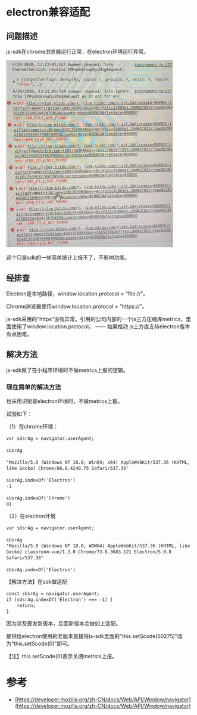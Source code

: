 

# electron兼容适配


## 问题描述

js-sdk在chrome浏览器运行正常，在electron环境运行异常。

![electron-console](/img/electron-console.png)


这个只是sdk的一些简单统计上报不了，不影响功能。

## 经排查

Electron是本地路径，window.location.protocol = “file://”。

Chrome浏览器使用window.location.protocol = “https://”。 


js-sdk采用的“https”没有异常。引用的公司内部的一个js三方压缩库metrics，里面使用了window.location.protocol。 —— 如果推动 js三方库支持electron版本 有点困难。

## 解决方法

js-sdk做了在小程序环境时不做metrics上报的逻辑。

### 现在简单的解决方法

也采用识别是electron环境时，不做metrics上报。

试验如下：

（1）在chrome环境：

```
var sUsrAg = navigator.userAgent;

sUsrAg

"Mozilla/5.0 (Windows NT 10.0; Win64; x64) AppleWebKit/537.36 (KHTML, like Gecko) Chrome/86.0.4240.75 Safari/537.36"

sUsrAg.indexOf('Electron')
-1

sUsrAg.indexOf('Chrome')
81
```

（2）在electron环境
```
var sUsrAg = navigator.userAgent;

sUsrAg
"Mozilla/5.0 (Windows NT 10.0; WOW64) AppleWebKit/537.36 (KHTML, like Gecko) classroom-vue/1.3.0 Chrome/73.0.3683.121 Electron/5.0.8 Safari/537.36"

sUsrAg.indexOf('Electron')
```

【解决方法】在sdk做适配
```
const sUsrAg = navigator.userAgent;
if (sUsrAg.indexOf('Electron') === -1) {
    return;
}
```

因为涉及要发新版本，后面新版本会做如上适配。

提供给electron使用的老版本直接将js-sdk里面的"this.setScode(50275)"改为"this.setScode(0)"即可。

【注】this.setScode(0)表示关闭metrics上报。

# 参考

- [https://developer.mozilla.org/zh-CN/docs/Web/API/Window/navigator](https://developer.mozilla.org/zh-CN/docs/Web/API/Window/navigator)
